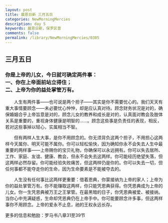 ```yaml
---
layout: post
title: 晨恩日新 三月五日
categories: NewMorningMercies
description: day 5
keywords: 晨恩日新，保罗区普
comments: false
permalink: /library/NewMorningMercies/0305
---
```


## 三月五日

### 你是上帝的儿女，今日就可确定两件事：<br>  一、你在上帝面前站立得住；<br>  二、上帝为你的益处掌管万有。


&emsp;&emsp;人生有两件事——也可说是两个担子——其实是你不需要忧心的。我们天天有重大事情要顾念——未必要忧心忡忡，却是应认真对待。顾念财务状况是对的，确保婚姻合乎上帝旨意是对的，顾念儿女的教养和成长是对的，认真面对教会及肢体关系是重要的，重视身体健康是明智的……。顾念这些事是负责任的表现，相反，若对这些事掉以轻心，实属相当不智。

&emsp;&emsp;但有两样人生大事，是你不用顾念的。你无须背负这两个担子，不用担心这两样今天属你、明天可能不属你。你可以轻松愉快，因为确知你永不会失去人生中最重要的两样事——上帝赐你的宝贝礼物，你确保可以永远拥有。你可以失去居所、工作、家庭、友谊、健康、教会，但永不会失去这两样。你可能经历绝望失落，但这两样必然存留。你可能经验失败痛苦，但这两样仍是你的。你可以失去一切，但任何事都不能夺走你的生命，因为生命要素是不能被夺去的。

&emsp;&emsp;人生没有任何事比这两样更重要：借着恩典，你蒙接纳为上帝的家人；上帝为你的益处掌管万有。你不能赚取这两样，你只能凭恩典获得。你凭恩典成为上帝的儿女。你一生凭恩典被万王之王掌管。在最黑暗的日子，你凭恩典被爱、被接纳。当你心中充满疑惑，生命却凭恩典仍在上帝手中。你可能要顾念许多事，但这两样事你不用顾念。上帝的爱永不止息，祂的王权永远长存。


更多的信息和勉励：罗马书八章31至39节
